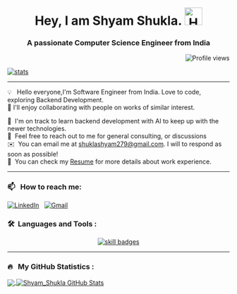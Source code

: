 
<!-- Overview & Trophy -->

<h1 align="center">Hey, I am Shyam Shukla. <img src="https://media.giphy.com/media/hvRJCLFzcasrR4ia7z/giphy.gif" width="40" alt="Hey icon"></h1>
<h3 align="center">A passionate Computer Science Engineer from India</h3>

<p align="right"> <img src="https://komarev.com/ghpvc/?username=shuklashyam279&label=Profile%20views&color=0e75b6&style=flat" alt="Profile views" /> </p>

<p align="left"> <a href="https://github.com/ryo-ma/github-profile-trophy"><img src="https://github-profile-trophy.vercel.app/?username=shuklashyam279" alt="stats" /></a> </p>

<!-- Language & Statistics -->
---


<!-- About Me -->

💡 &nbsp; Hello everyone,I'm Software Engineer from India. Love to code, exploring Backend Development.\
🌱 I'll enjoy collaborating with people on works of similar interest.

🌱 &nbsp;I'm on track to learn backend development with AI to keep up with the newer technologies.\
💬 &nbsp;Feel free to reach out to me for general consulting, or discussions \
✉️ &nbsp;You can email me at shuklashyam279@gmail.com. I will to respond as soon as possible!\
📄 &nbsp;You can check my [Resume](https://drive.google.com/drive/folders/1TBWOzJyY1jyjJWxApSnP7ikP0mAynYXY) for more details about work experience.

-----
### 📫 &nbsp; How to reach me:

<a href="https://www.linkedin.com/in/shuklashyam279/"><img alt="LinkedIn" src="https://img.shields.io/badge/linkedin%20-%230077B5.svg?&style=flat&logo=linkedin&logoColor=white"/></a> &nbsp;
<a href="mailto:shuklashyam279@gmail.com"><img alt="Gmail" src="https://img.shields.io/badge/Gmail-D14836?style=flat&logo=gmail&logoColor=white" /></a> &nbsp;
<!--  <a href="https://twitter.com/shuklashyam27"><img alt="Gmail" src="https://img.shields.io/badge/Gmail-D14836?style=flat&logo=gmail&logoColor=white" /></a> &nbsp; -->

### 🛠 &nbsp;Languages and Tools :

<p align="center">
  <a href="https://skillicons.dev">
    <img src="https://skillicons.dev/icons?i=java,js,spring,maven,hibernate,jenkins,html,css,nodejs,mysql,postgresql,mongodb,redis,rabbitmq,git,vscode,idea,aws,docker,nginx,postman,selenium"  alt="skill badges"/>
  </a>
</p>

---

### 🔥 &nbsp; My GitHub Statistics :

<a href="https://github.com/shuklashyam279">
  <img align="center" src="https://github-readme-stats.vercel.app/api/top-langs/?username=shuklashyam279&hide_progress=true&show_icons=true&hide=java&line_height=27&locale=en&count_private=true&layout=compact&theme=radical" />
</a>
<a href="https://github.com/shuklashyam279">
  <img align="center" src="https://github-readme-stats.vercel.app/api?username=shuklashyam279&show_icons=true&line_height=27&count_private=true&theme=radical" alt="Shyam_Shukla GitHub Stats" />
</a>


<!-- Working Here:END -->
